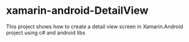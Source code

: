 # xamarin-android-DetailView
This project shows how to create a detail view screen in Xamarin.Android project using c# and android libs
